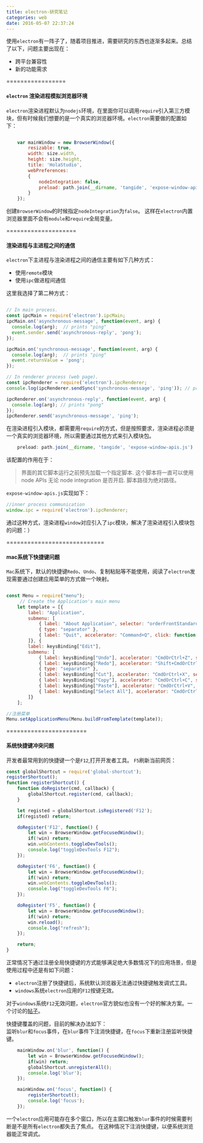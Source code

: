 ```yaml
---
title: electron-研究笔记
categories: web
date: 2016-05-07 22:37:24
---
```

使用`electron`有一阵子了，随着项目推进，需要研究的东西也逐渐多起来。总结了以下，问题主要出现在：  
- 跨平台兼容性  
- 新的功能需求  

=================

#### `electron` 渲染进程模拟浏览器环境  

`electron`渲染进程默认为`nodejs`环境，在里面你可以调用`require`引入第三方模块，但有时候我们想要的是一个真实的浏览器环境。`electron`需要做的配置如下：  

```javascript  

    var mainWindow = new BrowserWindow({
        resizable: true,
        width: size.width,
        height: size.height,
        title: 'HolaStudio',
        webPreferences:
        {
            nodeIntegration: false,
            preload: path.join(__dirname, 'tangide', 'expose-window-apis.js')
        }
    });

```  

创建`BrowserWindow`的时候指定`nodeIntegration`为`false`。  这样在`electron`内置浏览器里面不会有`module`和`require`全局变量。  

====================

#### 渲染进程与主进程之间的通信  
`electron`下主进程与渲染进程之间的通信主要有如下几种方式：  
- 使用`remote`模块  
- 使用`ipc`做进程间通信  

这里我选择了第二种方式：  
```javascript  

// In main process.
const ipcMain = require('electron').ipcMain;
ipcMain.on('asynchronous-message', function(event, arg) {
  console.log(arg);  // prints "ping"
  event.sender.send('asynchronous-reply', 'pong');
});

ipcMain.on('synchronous-message', function(event, arg) {
  console.log(arg);  // prints "ping"
  event.returnValue = 'pong';
});

// In renderer process (web page).
const ipcRenderer = require('electron').ipcRenderer;
console.log(ipcRenderer.sendSync('synchronous-message', 'ping')); // prints "pong"

ipcRenderer.on('asynchronous-reply', function(event, arg) {
  console.log(arg); // prints "pong"
});
ipcRenderer.send('asynchronous-message', 'ping');

```  
在渲染进程引入模块，都需要用`require`的方式，但是按照要求，渲染进程必须是一个真实的浏览器环境，所以需要通过其他方式来引入模块包。  

```javascript  
    preload: path.join(__dirname, 'tangide', 'expose-window-apis.js')
```  

该配置的作用在于：  
>界面的其它脚本运行之前预先加载一个指定脚本. 这个脚本将一直可以使用 node APIs 无论 node integration 是否开启. 脚本路径为绝对路径。  

`expose-window-apis.js`实现如下：  
```javascript  
//inner process communication
window.ipc = require('electron').ipcRenderer;  
```  

通过这种方式，渲染进程`window`对应引入了`ipc`模块，解决了渲染进程引入模块包的问题：）  

============================

#### mac系统下快捷键问题  

`Mac`系统下，默认的快捷键`Redo`、`Undo`、复制粘贴等不能使用，阅读了`electron`发现需要通过创建应用菜单的方式做一个映射。  
```  javascript

const Menu = require("menu");
     // Create the Application's main menu
    let template = [{
        label: "Application",
        submenu: [
            { label: "About Application", selector: "orderFrontStandardAboutPanel:" },
            { type: "separator" },
            { label: "Quit", accelerator: "Command+Q", click: function() { app.quit(); }}
        ]}, {
        label: keysBinding["Edit"],
        submenu: [
            { label: keysBinding["Undo"], accelerator: "CmdOrCtrl+Z", selector: "undo:" },
            { label: keysBinding["Redo"], accelerator: "Shift+CmdOrCtrl+Z", selector: "redo:" },
            { type: "separator" },
            { label: keysBinding["Cut"], accelerator: "CmdOrCtrl+X", selector: "cut:" },
            { label: keysBinding["Copy"], accelerator: "CmdOrCtrl+C", selector: "copy:" },
            { label: keysBinding["Paste"], accelerator: "CmdOrCtrl+V", selector: "paste:" },
            { label: keysBinding["Select All"], accelerator: "CmdOrCtrl+A", selector: "selectAll:" }
        ]}
    ];

//注册菜单  
Menu.setApplicationMenu(Menu.buildFromTemplate(template));

```  

=======================

#### 系统快捷键冲突问题  

开发者最常用到的快捷键一个是`F12`,打开开发者工具。 `F5`刷新当前网页：  
```javascript  
const globalShortcut = require('global-shortcut');   
registerShortcut();  
function registerShortcut() {
    function doRegister(cmd, callback) {
        globalShortcut.register(cmd, callback);
    }

    let registed = globalShortcut.isRegistered('F12');
    if(registed) return;

    doRegister('F12', function() {
        let win = BrowserWindow.getFocusedWindow();
        if(!win) return;
        win.webContents.toggleDevTools();
        console.log("toggleDevTools F12");
    });

    doRegister('F6', function() {
        let win = BrowserWindow.getFocusedWindow();
        if(!win) return;
        win.webContents.toggleDevTools();
        console.log("toggleDevTools F6");
    });

    doRegister('F5', function() {
        let win = BrowserWindow.getFocusedWindow();
        if(!win) return;
        win.reload();
        console.log("refresh");
    });

    return;
}

```   

正常情况下通过注册全局快捷键的方式能够满足绝大多数情况下的应用场景，但是使用过程中还是有如下问题：  
- `electron`注册了快捷键后，系统默认浏览器无法通过快捷键触发调式工具。  
- `windows`系统`electron`应用的`F12`按键无效。  

对于`windows`系统`F12`无效问题，`electron`官方貌似也没有一个好的解决方案。一个讨论的[帖子](https://github.com/electron/electron/issues/5066)。  

快捷键覆盖的问题，目前的解决办法如下：  
监听`blur`和`focus`事件，在`blur`事件下注消快捷键，在`focus`下重新注册监听快捷键。  

```javascript  
    mainWindow.on('blur', function() {
        let win = BrowserWindow.getFocusedWindow();
        if(win) return;
        globalShortcut.unregisterAll();
        console.log('blur');
    });

    mainWindow.on('focus', function() {
        registerShortcut();
        console.log('focus');
    });
```  

一个`electron`应用可能存在多个窗口，所以在主窗口触发`blur`事件的时候需要判断是不是所有`electron`都失去了焦点。  在这种情况下注消快捷键，以便系统浏览器能正常调式。  
